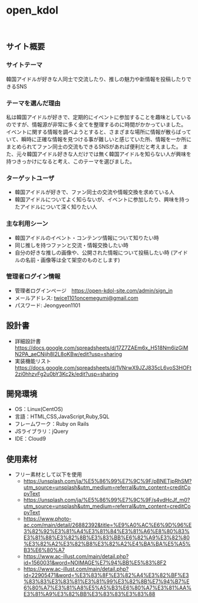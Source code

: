 # open_kdol
​
## サイト概要
### サイトテーマ
<!--何を『目的』とし、どのような『分類』なのかを簡潔に書く-->
韓国アイドルが好きな人同士で交流したり、推しの魅力や新情報を投稿したりできるSNS
### テーマを選んだ理由
<!--なぜこのようなテーマにしたかを説明する-->
私は韓国アイドルが好きで、定期的にイベントに参加することを趣味としているのですが、情報源が非常に多く全てを整理するのに時間がかかっていました。
イベントに関する情報を調べようとすると、さまざまな場所に情報が散らばっていて、瞬時に正確な情報を見つける事が難しいと感じていた所、情報を一か所にまとめられてファン同士の交流もできるSNSがあれば便利だと考えました。
また、元々韓国アイドル好きな人だけでは無く韓国アイドルを知らない人が興味を持つきっかけになると考え、このテーマを選びました。
### ターゲットユーザ
<!--誰に使ってもらうかを具体的に記載する-->
- 韓国アイドルが好きで、ファン同士の交流や情報交換を求めている人
- 韓国アイドルについてよく知らないが、イベントに参加したり、興味を持ったアイドルについて深く知りたい人​
### 主な利用シーン
<!--どのような時に使うのかの状況を記載すること-->
- 韓国アイドルのイベント・コンテンツ情報について知りたい時
- 同じ推しを持つファンと交流・情報交換したい時​
- 自分の好きな推しの画像や、公開された情報について投稿したい時
  (アイドルの名前・画像等は全て架空のものとします)
### 管理者ログイン情報
- 管理者ログインページ　https://open-kdol-site.com/admin/sign_in
- メールアドレス: twice1101oncemegumi@gmail.com
- パスワード: Jeongyeon1101
## 設計書
- 詳細設計書
https://docs.google.com/spreadsheets/d/17Z7ZAEm6x_H518Nm6izGiMN2PA_aeCNijh8I2L8oKBw/edit?usp=sharing
- 実装機能リスト
https://docs.google.com/spreadsheets/d/1VNrwX9JZJ835cL6voS3HOFt2zi0hhzvFg2u0bY3Kc2k/edit?usp=sharing
​
## 開発環境
- OS：Linux(CentOS)
- 言語：HTML,CSS,JavaScript,Ruby,SQL
- フレームワーク：Ruby on Rails
- JSライブラリ：jQuery
- IDE：Cloud9
​
## 使用素材
- フリー素材として以下を使用
  - https://unsplash.com/ja/%E5%86%99%E7%9C%9F/pBNETjpRhSM?utm_source=unsplash&utm_medium=referral&utm_content=creditCopyText
  - https://unsplash.com/ja/%E5%86%99%E7%9C%9F/s4vdHcJf_m0?utm_source=unsplash&utm_medium=referral&utm_content=creditCopyText
  - https://www.photo-ac.com/main/detail/26882392&title=%E9%A0%AC%E6%9D%96%E3%82%92%E3%81%A4%E3%81%84%E3%81%A6%E8%80%83%E3%81%88%E3%82%8B%E3%83%BB%E6%82%A9%E3%82%80%E3%82%A2%E3%82%B8%E3%82%A2%E4%BA%BA%E5%A5%B3%E6%80%A7
  - https://www.ac-illust.com/main/detail.php?id=1560031&word=NOIMAGE%E7%94%BB%E5%83%8F2
  - https://www.ac-illust.com/main/detail.php?id=22905471&word=%E3%83%8F%E3%82%A4%E3%82%BF%E3%83%83%E3%83%81%E3%81%99%E3%82%8B%E7%94%B7%E6%80%A7%E3%81%A8%E5%A5%B3%E6%80%A7%E3%81%AA%E3%81%A9%E3%82%BB%E3%83%83%E3%83%88
<!-- 外部サービスの画像素材・音声素材を使用した場合は、必ずサービス名とURLを明記してください。-->
<!--アプリケーションの実装に使用したgem/bootstrapのリファレンスなどの記載は不要です。-->
<!--使用しない場合は、使用素材の項目をREADMEから削除してください。-->
